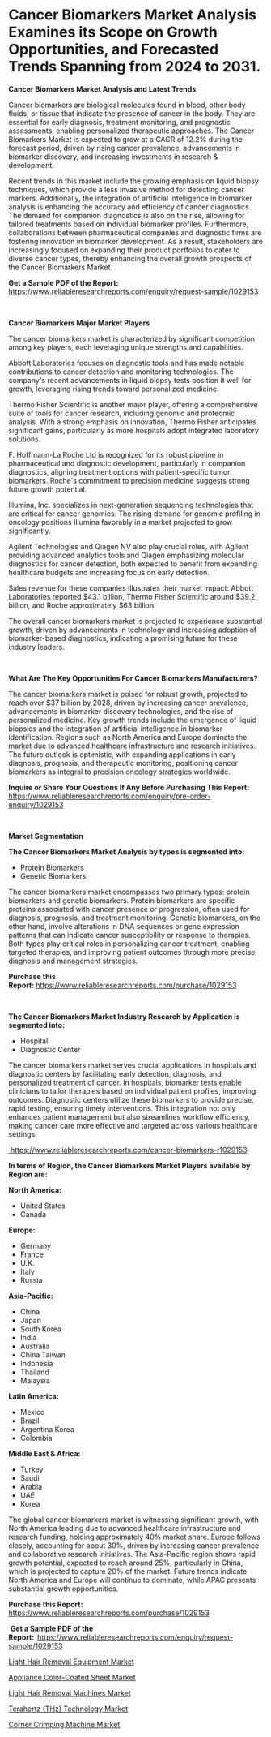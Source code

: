<p><h1>Cancer Biomarkers Market Analysis Examines its Scope on Growth Opportunities, and Forecasted Trends Spanning from 2024 to 2031.</h1></p><p><strong>Cancer Biomarkers Market Analysis and Latest Trends</strong></p>
<p><p>Cancer biomarkers are biological molecules found in blood, other body fluids, or tissue that indicate the presence of cancer in the body. They are essential for early diagnosis, treatment monitoring, and prognostic assessments, enabling personalized therapeutic approaches. The Cancer Biomarkers Market is expected to grow at a CAGR of 12.2% during the forecast period, driven by rising cancer prevalence, advancements in biomarker discovery, and increasing investments in research & development. </p><p>Recent trends in this market include the growing emphasis on liquid biopsy techniques, which provide a less invasive method for detecting cancer markers. Additionally, the integration of artificial intelligence in biomarker analysis is enhancing the accuracy and efficiency of cancer diagnostics. The demand for companion diagnostics is also on the rise, allowing for tailored treatments based on individual biomarker profiles. Furthermore, collaborations between pharmaceutical companies and diagnostic firms are fostering innovation in biomarker development. As a result, stakeholders are increasingly focused on expanding their product portfolios to cater to diverse cancer types, thereby enhancing the overall growth prospects of the Cancer Biomarkers Market.</p></p>
<p><strong>Get a Sample PDF of the Report:&nbsp;</strong> <a href="https://www.reliableresearchreports.com/enquiry/request-sample/1029153?utm_campaign=116&utm_medium=2&utm_source=Github&utm_content=ia&utm_term=03122024&utm_id=cancer-biomarkers">https://www.reliableresearchreports.com/enquiry/request-sample/1029153</a></p>
<p>&nbsp;</p>
<p><strong>Cancer Biomarkers Major Market Players</strong></p>
<p><p>The cancer biomarkers market is characterized by significant competition among key players, each leveraging unique strengths and capabilities. </p><p>Abbott Laboratories focuses on diagnostic tools and has made notable contributions to cancer detection and monitoring technologies. The company's recent advancements in liquid biopsy tests position it well for growth, leveraging rising trends toward personalized medicine. </p><p>Thermo Fisher Scientific is another major player, offering a comprehensive suite of tools for cancer research, including genomic and proteomic analysis. With a strong emphasis on innovation, Thermo Fisher anticipates significant gains, particularly as more hospitals adopt integrated laboratory solutions.</p><p>F. Hoffmann-La Roche Ltd is recognized for its robust pipeline in pharmaceutical and diagnostic development, particularly in companion diagnostics, aligning treatment options with patient-specific tumor biomarkers. Roche's commitment to precision medicine suggests strong future growth potential.</p><p>Illumina, Inc. specializes in next-generation sequencing technologies that are critical for cancer genomics. The rising demand for genomic profiling in oncology positions Illumina favorably in a market projected to grow significantly.</p><p>Agilent Technologies and Qiagen NV also play crucial roles, with Agilent providing advanced analytics tools and Qiagen emphasizing molecular diagnostics for cancer detection, both expected to benefit from expanding healthcare budgets and increasing focus on early detection.</p><p>Sales revenue for these companies illustrates their market impact: Abbott Laboratories reported $43.1 billion, Thermo Fisher Scientific around $39.2 billion, and Roche approximately $63 billion. </p><p>The overall cancer biomarkers market is projected to experience substantial growth, driven by advancements in technology and increasing adoption of biomarker-based diagnostics, indicating a promising future for these industry leaders.</p></p>
<p>&nbsp;</p>
<p><strong>What Are The Key Opportunities For Cancer Biomarkers Manufacturers?</strong></p>
<p><p>The cancer biomarkers market is poised for robust growth, projected to reach over $37 billion by 2028, driven by increasing cancer prevalence, advancements in biomarker discovery technologies, and the rise of personalized medicine. Key growth trends include the emergence of liquid biopsies and the integration of artificial intelligence in biomarker identification. Regions such as North America and Europe dominate the market due to advanced healthcare infrastructure and research initiatives. The future outlook is optimistic, with expanding applications in early diagnosis, prognosis, and therapeutic monitoring, positioning cancer biomarkers as integral to precision oncology strategies worldwide.</p></p>
<p><strong>Inquire or Share Your Questions If Any Before Purchasing This Report:</strong> <a href="https://www.reliableresearchreports.com/enquiry/pre-order-enquiry/1029153?utm_campaign=116&utm_medium=2&utm_source=Github&utm_content=ia&utm_term=03122024&utm_id=cancer-biomarkers">https://www.reliableresearchreports.com/enquiry/pre-order-enquiry/1029153</a></p>
<p>&nbsp;</p>
<p><strong>Market Segmentation</strong></p>
<p><strong>The Cancer Biomarkers Market Analysis by types is segmented into:</strong></p>
<p><ul><li>Protein Biomarkers</li><li>Genetic Biomarkers</li></ul></p>
<p><p>The cancer biomarkers market encompasses two primary types: protein biomarkers and genetic biomarkers. Protein biomarkers are specific proteins associated with cancer presence or progression, often used for diagnosis, prognosis, and treatment monitoring. Genetic biomarkers, on the other hand, involve alterations in DNA sequences or gene expression patterns that can indicate cancer susceptibility or response to therapies. Both types play critical roles in personalizing cancer treatment, enabling targeted therapies, and improving patient outcomes through more precise diagnosis and management strategies.</p></p>
<p><strong>Purchase this Report:&nbsp;</strong><a href="https://www.reliableresearchreports.com/purchase/1029153?utm_campaign=116&utm_medium=2&utm_source=Github&utm_content=ia&utm_term=03122024&utm_id=cancer-biomarkers">https://www.reliableresearchreports.com/purchase/1029153</a></p>
<p>&nbsp;</p>
<p><strong>The Cancer Biomarkers Market Industry Research by Application is segmented into:</strong></p>
<p><ul><li>Hospital</li><li>Diagnostic Center</li></ul></p>
<p><p>The cancer biomarkers market serves crucial applications in hospitals and diagnostic centers by facilitating early detection, diagnosis, and personalized treatment of cancer. In hospitals, biomarker tests enable clinicians to tailor therapies based on individual patient profiles, improving outcomes. Diagnostic centers utilize these biomarkers to provide precise, rapid testing, ensuring timely interventions. This integration not only enhances patient management but also streamlines workflow efficiency, making cancer care more effective and targeted across various healthcare settings.</p></p>
<p><a href="https://www.reliableresearchreports.com/cancer-biomarkers-r1029153?utm_campaign=116&utm_medium=2&utm_source=Github&utm_content=ia&utm_term=03122024&utm_id=cancer-biomarkers">&nbsp;https://www.reliableresearchreports.com/cancer-biomarkers-r1029153</a></p>
<p><strong>In terms of Region, the Cancer Biomarkers Market Players available by Region are:</strong></p>
<p>
    <p> <strong> North America: </strong>
        <ul>
            <li>United States</li>
            <li>Canada</li>
        </ul>
        </p> 
    <p> <strong> Europe: </strong>
        <ul>
            <li>Germany</li>
            <li>France</li>
            <li>U.K.</li>
            <li>Italy</li>
            <li>Russia</li>
        </ul>
        </p> 
    <p> <strong> Asia-Pacific: </strong>
        <ul>
            <li>China</li>
            <li>Japan</li>
            <li>South Korea</li>
            <li>India</li>
            <li>Australia</li>
            <li>China Taiwan</li>
            <li>Indonesia</li>
            <li>Thailand</li>
            <li>Malaysia</li>
        </ul>
        </p> 
    <p> <strong> Latin America: </strong>
        <ul>
            <li>Mexico</li>
            <li>Brazil</li>
            <li>Argentina Korea</li>
            <li>Colombia</li>
        </ul>
        </p> 
    <p> <strong> Middle East & Africa: </strong>
        <ul>
            <li>Turkey</li>
            <li>Saudi</li>
            <li>Arabia</li>
            <li>UAE</li>
            <li>Korea</li>
        </ul>
    </p>
    </p>
<p><p>The global cancer biomarkers market is witnessing significant growth, with North America leading due to advanced healthcare infrastructure and research funding, holding approximately 40% market share. Europe follows closely, accounting for about 30%, driven by increasing cancer prevalence and collaborative research initiatives. The Asia-Pacific region shows rapid growth potential, expected to reach around 25%, particularly in China, which is projected to capture 20% of the market. Future trends indicate North America and Europe will continue to dominate, while APAC presents substantial growth opportunities.</p></p>
<p><strong>Purchase this Report: </strong><a href="https://www.reliableresearchreports.com/purchase/1029153?utm_campaign=116&utm_medium=2&utm_source=Github&utm_content=ia&utm_term=03122024&utm_id=cancer-biomarkers">https://www.reliableresearchreports.com/purchase/1029153</a></p>
<p>&nbsp;<strong>Get a Sample PDF of the Report:&nbsp;&nbsp;</strong><a href="https://www.reliableresearchreports.com/enquiry/request-sample/1029153?utm_campaign=116&utm_medium=2&utm_source=Github&utm_content=ia&utm_term=03122024&utm_id=cancer-biomarkers">https://www.reliableresearchreports.com/enquiry/request-sample/1029153</a></p>
<p><strong></strong></p>
<p><p><a href="https://issuu.com/reportprime-2/docs/light-hair-removal-equipment-market-size-2030.pptx?utm_campaign=116&utm_medium=2&utm_source=Github&utm_content=ia&utm_term=03122024&utm_id=cancer-biomarkers">Light Hair Removal Equipment Market</a></p><p><a href="https://github.com/OlenFleming68/Market-Research-Report-List-1/blob/main/appliance-color-coated-sheet-market.md?utm_campaign=116&utm_medium=2&utm_source=Github&utm_content=ia&utm_term=03122024&utm_id=cancer-biomarkers">Appliance Color-Coated Sheet Market</a></p><p><a href="https://issuu.com/reportprime-2/docs/light-hair-removal-machines-market-size-2030.pptx?utm_campaign=116&utm_medium=2&utm_source=Github&utm_content=ia&utm_term=03122024&utm_id=cancer-biomarkers">Light Hair Removal Machines Market</a></p><p><a href="https://github.com/lindaopodray/Market-Research-Report-List-1/blob/main/terahertz-thz-technology-market.md?utm_campaign=116&utm_medium=2&utm_source=Github&utm_content=ia&utm_term=03122024&utm_id=cancer-biomarkers">Terahertz (THz) Technology Market</a></p><p><a href="https://www.linkedin.com/pulse/strategic-insights-global-corner-crimping-machine-xmrme?utm_campaign=116&utm_medium=2&utm_source=Github&utm_content=ia&utm_term=03122024&utm_id=cancer-biomarkers">Corner Crimping Machine Market</a></p></p>